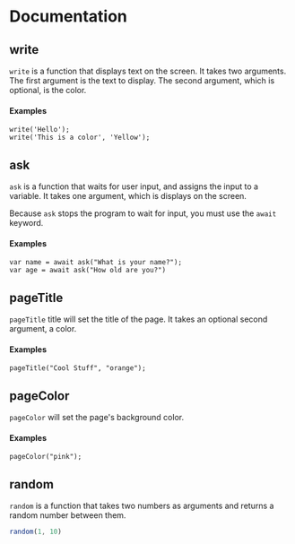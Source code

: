 # Documentation

## write
`write` is a function that displays text on the screen. It takes two arguments. The first argument is the text to display. The second argument, which is optional, is the color.

#### Examples

```
write('Hello');
write('This is a color', 'Yellow');
```


## ask

`ask` is a function that waits for user input, and assigns the input to a variable. It takes one argument, which is displays on the screen.

Because `ask` stops the program to wait for input, you must use the `await` keyword.

#### Examples

```
var name = await ask("What is your name?");
var age = await ask("How old are you?")
```


## pageTitle
`pageTitle` title will set the title of the page. It takes an optional second argument, a color.

#### Examples
```
pageTitle("Cool Stuff", "orange");
```

## pageColor
`pageColor` will set the page's background color.

#### Examples
```
pageColor("pink");
```

## random
`random` is a function that takes two numbers as arguments and returns a random number between them.

```javascript
random(1, 10)
```